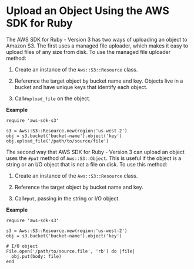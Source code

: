 # Upload an Object Using the AWS SDK for Ruby<a name="UploadObjSingleOpRuby"></a>

The AWS SDK for Ruby \- Version 3 has two ways of uploading an object to Amazon S3\. The first uses a managed file uploader, which makes it easy to upload files of any size from disk\. To use the managed file uploader method:

1. Create an instance of the `Aws::S3::Resource` class\.

1. Reference the target object by bucket name and key\. Objects live in a bucket and have unique keys that identify each object\.

1. Call`#upload_file` on the object\.

**Example**  

```
require 'aws-sdk-s3'

s3 = Aws::S3::Resource.new(region:'us-west-2')
obj = s3.bucket('bucket-name').object('key')
obj.upload_file('/path/to/source/file')
```

The second way that AWS SDK for Ruby \- Version 3 can upload an object uses the `#put` method of `Aws::S3::Object`\. This is useful if the object is a string or an I/O object that is not a file on disk\. To use this method:

1. Create an instance of the `Aws::S3::Resource` class\.

1. Reference the target object by bucket name and key\.

1. Call`#put`, passing in the string or I/O object\.

**Example**  

```
require 'aws-sdk-s3'

s3 = Aws::S3::Resource.new(region:'us-west-2')
obj = s3.bucket('bucket-name').object('key')

# I/O object
File.open('/path/to/source.file', 'rb') do |file|
  obj.put(body: file)
end
```